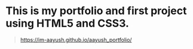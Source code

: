 # This is my portfolio and first project using HTML5 and CSS3.
> https://im-aayush.github.io/aayush_portfolio/
